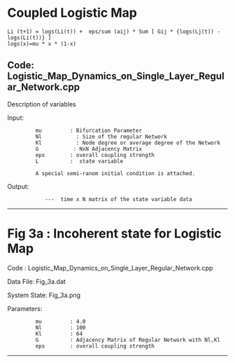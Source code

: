 # Coupled Logistic Map

    Li (t+1) = logs(Li(t)) +  eps/sum (aij) * Sum [ Gij * {logs(Lj(t)) - logs(Li(t))} ]
    logs(x)=mu * x * (1-x)
  
Code: Logistic_Map_Dynamics_on_Single_Layer_Regular_Network.cpp
------------------------------------------------------------------------------------------------
Description of variables

Input:

             mu         : Bifurcation Parameter
             Nl           : Size of the regular Network
             Kl           : Node degree or average degree of the Network       
             G           : NxN Adjacency Matrix
             eps        : overall coupling strength      
             L          :  state variable 
             
             A special semi-ranom initial condition is attached. 
Output: 

                ---  time x N matrix of the state variable data   
-----------------------------------------------------------------------------------------------------------------
# Fig 3a : Incoherent state for Logistic Map

Code : Logistic_Map_Dynamics_on_Single_Layer_Regular_Network.cpp

Data File: Fig_3a.dat

System State: Fig_3a.png

Parameters:

             mu         : 4.0
             Nl         : 100
             Kl         : 64       
             G          : Adjacency Matrix of Regular Network with Nl,Kl
             eps        : overall coupling strength      
-----------------------------------------------------------------------------------------------------------------
